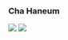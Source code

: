 <h3>Cha Haneum</h3>

<a href="https://chebread.github.io"><img src="https://img.shields.io/badge/Blog-000000?style=round-square&logo=GitHub&logoColor=white"></a> <a href="mailto:fromhaneum@gmail.com"><img src="https://img.shields.io/badge/Email-000000?style=round-square&logo=Gmail&logoColor=white"></a>
